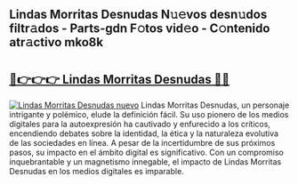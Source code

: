 ## Lindas Morritas Desnudas N𝚞𝚎vos desn𝚞dos filtr𝚊dos - Parts-gdn F𝚘tos vid𝚎o - C𝚘ntenido atr𝚊ctivo mko8k

# <h2><a href="http://mb8j5mg.tromn.icu/?c=Lindas+Morritas+Desnudas">🔗👉👉👉 Lindas Morritas Desnudas 🔗🔗</a></h2>

[![Lindas Morritas Desnudas nuevo](https://i.imgur.com/pEAQMta.gif)](http://mb8j5mg.tromn.icu/?c=Lindas+Morritas+Desnudas)
Lindas Morritas Desnudas, un personaje intrigante y polémico, elude la definición fácil. Su uso pionero de los medios digitales para la autoexpresión ha cautivado y enfurecido a los críticos, encendiendo debates sobre la identidad, la ética y la naturaleza evolutiva de las sociedades en línea. A pesar de la incertidumbre de sus próximos pasos, su impacto en el ámbito digital es significativo. Con un compromiso inquebrantable y un magnetismo innegable, el impacto de Lindas Morritas Desnudas en los medios digitales es imparable.

